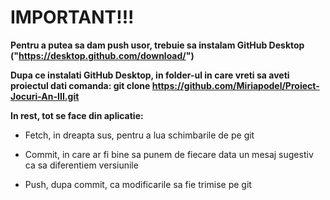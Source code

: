 # IMPORTANT!!!

**Pentru a putea sa dam push usor, trebuie sa instalam GitHub Desktop ("https://desktop.github.com/download/")**

**Dupa ce instalati GitHub Desktop, in folder-ul in care vreti sa aveti proiectul dati comanda: git clone https://github.com/Miriapodel/Proiect-Jocuri-An-III.git**

**In rest, tot se face din aplicatie:**

- Fetch, in dreapta sus, pentru a lua schimbarile de pe git

- Commit, in care ar fi bine sa punem de fiecare data un mesaj sugestiv ca sa diferentiem versiunile

- Push, dupa commit, ca modificarile sa fie trimise pe git
